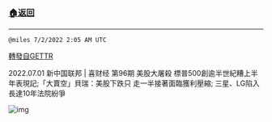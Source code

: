 ###  [:house:返回](README.md)
---


`@miles 7/2/2022 2:05 AM UTC`

[轉發自GETTR](https://gettr.com/post/p1gn681fb68)

2022.07.01  新中国联邦 | 喜财经  第96期 美股大屠殺 標普500創逾半世紀糟上半年表現記;「大賣空」貝瑞：美股下跌只 走一半接著面臨獲利壓縮; 三星、LG陷入長達10年法院紛爭

![img](https://media.gettr.com/group34/origin/2022/07/02/02/92c01827-1a78-dcd8-9740-8020a604c640/9548d67018b19975dcafea4c4484666a.png)
